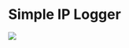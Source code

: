 # Simple IP Logger
![](https://github.com/ClementMichaux/simple-iplogger-and-url-shortener/blob/main/preview.gif)
